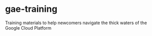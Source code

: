 # gae-training
Training materials to help newcomers navigate the thick waters of the Google Cloud Platform
